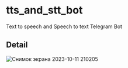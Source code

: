 # tts_and_stt_bot
Text to speech and Speech to text Telegram Bot

## Detail
![Снимок экрана 2023-10-11 210205](https://github.com/UmirzakovOzodbek/tts_and_stt_bot/assets/122611764/ee7613ad-452e-48fc-aed2-247b09980c3f)
